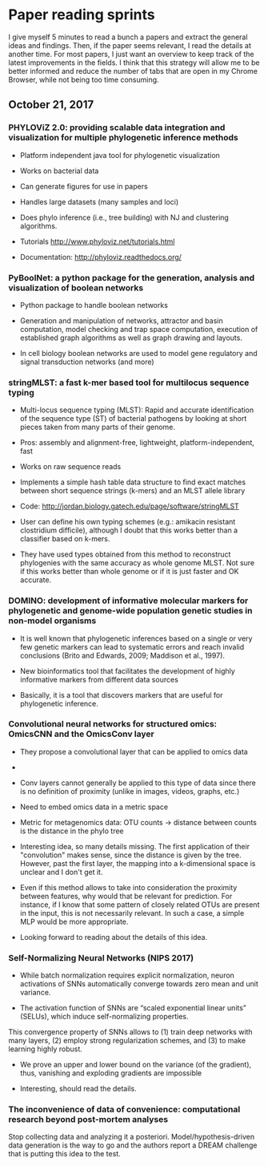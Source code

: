 # Paper reading sprints


I give myself 5 minutes to read a bunch a papers and extract the general ideas and findings. Then, if the paper seems relevant, I read the details at another time. For most papers, I just want an overview to keep track of the latest improvements in the fields. I think that this strategy will allow me to be better informed and reduce the number of tabs that are open in my Chrome Browser, while not being too time consuming.


## October 21, 2017

### PHYLOViZ 2.0: providing scalable data integration and visualization for multiple phylogenetic inference methods

* Platform independent java tool for phylogenetic visualization

* Works on bacterial data

* Can generate figures for use in papers

* Handles large datasets (many samples and loci)

* Does phylo inference (i.e., tree building) with NJ and clustering algorithms.

* Tutorials http://www.phyloviz.net/tutorials.html

* Documentation: http://phyloviz.readthedocs.org/



### PyBoolNet: a python package for the generation, analysis and visualization of boolean networks

* Python package to handle boolean networks

* Generation and manipulation of networks, attractor and basin computation, model checking and trap space computation, execution of established graph algorithms as well as graph drawing and layouts.

* In cell biology boolean networks are used to model gene regulatory and signal transduction networks (and more)



### stringMLST: a fast k-mer based tool for multilocus sequence typing

* Multi-locus sequence typing (MLST): Rapid and accurate identification of the sequence type (ST) of bacterial pathogens by looking at short pieces taken from many parts of their genome.

* Pros: assembly and alignment-free, lightweight, platform-independent, fast

* Works on raw sequence reads

* Implements a simple hash table data structure to find exact matches between short sequence strings (k-mers) and an MLST allele library

* Code: http://jordan.biology.gatech.edu/page/software/stringMLST

* User can define his own typing schemes (e.g.: amikacin resistant clostridium difficile), although I doubt that this works better than a classifier based on k-mers.

* They have used types obtained from this method to reconstruct phylogenies with the same accuracy as whole genome MLST. Not sure if this works better than whole genome or if it is just faster and OK accurate.



### DOMINO: development of informative molecular markers for phylogenetic and genome-wide population genetic studies in non-model organisms

* It is well known that phylogenetic inferences based on a single or very few genetic markers can lead to systematic errors and reach invalid conclusions (Brito and Edwards, 2009; Maddison et al., 1997).

* New bioinformatics tool that facilitates the development of highly informative markers from different data sources

* Basically, it is a tool that discovers markers that are useful for phylogenetic inference.



### Convolutional neural networks for structured omics: OmicsCNN and the OmicsConv layer

* They propose a convolutional layer that can be applied to omics data
*
* Conv layers cannot generally be applied to this type of data since there is no definition of proximity (unlike in images, videos, graphs, etc.)

* Need to embed omics data in a metric space

* Metric for metagenomics data: OTU counts -> distance between counts is the distance in the phylo tree

* Interesting idea, so many details missing. The first application of their "convolution" makes sense, since the distance is given by the tree. However, past the first layer, the mapping into a k-dimensional space is unclear and I don't get it.

* Even if this method allows to take into consideration the proximity between features, why would that be relevant for prediction. For instance, if I know that some pattern of closely related OTUs are present in the input, this is not necessarily relevant. In such a case, a simple MLP would be more appropriate.

* Looking forward to reading about the details of this idea.



### Self-Normalizing Neural Networks (NIPS 2017)

* While batch normalization requires explicit normalization, neuron activations of SNNs automatically converge towards zero mean and unit variance.

* The activation function of SNNs are “scaled exponential linear units” (SELUs), which induce self-normalizing properties.

This convergence property of SNNs allows to (1) train deep networks with many layers, (2) employ strong regularization schemes, and (3) to make learning highly robust.

* We prove an upper and lower bound on the variance (of the gradient), thus, vanishing and exploding gradients are impossible

* Interesting, should read the details.



### The inconvenience of data of convenience: computational research beyond post-mortem analyses

Stop collecting data and analyzing it a posteriori. Model/hypothesis-driven data generation is the way to go and the authors report a DREAM challenge that is putting this idea to the test.

